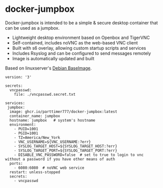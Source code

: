# docker-jumpbox

Docker-jumpbox is intended to be a simple & secure desktop container that can be used as a jumpbox.
* Lightweight desktop environment based on Openbox and TigerVNC
* Self-contained, includes noVNC as the web-based VNC client
* Built with s6 overlay, allowing custom startup scripts and services
* Includes Rsyslog and can be configured to send messages remotely
* Image is automatically updated and built

Based on linuxserver's [Debian BaseImage](https://github.com/linuxserver/docker-baseimage-debian). 
```
version: '3'

secrets:
  vncpasswd:
    file: ./vncpasswd.secret.txt

services:
 jumpbox:
  image: ghcr.io/parttimer777/docker-jumpbox:latest
  container_name: jumpbox
  hostname: jumpbox   # system's hostname
  environment:
    - PUID=1001
    - PGID=1001
    - TZ=America/New_York
    - VNC_USERNAME=${VNC_USERNAME:?err}
    - SYSLOG_TARGET_HOST=${SYSLOG_TARGET_HOST:?err}
    - SYSLOG_TARGET_PORT=${SYSLOG_TARGET_PORT:?err}
    - DISABLE_VNC_PASSWORD=false  # set to true to login to vnc without a password if you have other means of auth
  ports:
    - 6080:6080  # noVNC web service
  restart: unless-stopped
  secrets:
    - vncpasswd
```
